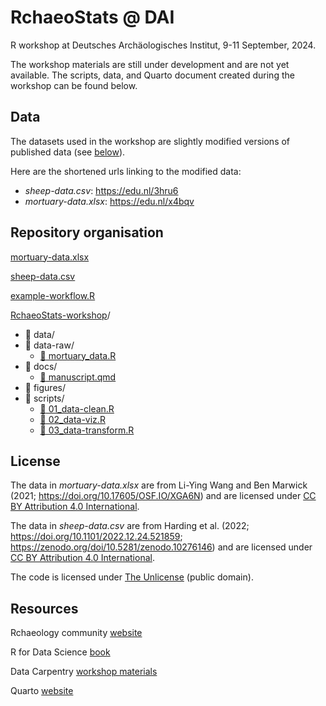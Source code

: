 # RchaeoStats @ DAI

R workshop at Deutsches Archäologisches Institut, 9-11 September, 2024.

The workshop materials are still under development and are not yet available.
The scripts, data, and Quarto document created during the workshop 
can be found below.


## Data

The datasets used in the workshop are slightly modified versions of published data (see [below](#license)).

Here are the shortened urls linking to the modified data:

- *sheep-data.csv*: <https://edu.nl/3hru6>
- *mortuary-data.xlsx*: <https://edu.nl/x4bqv>


## Repository organisation

[mortuary-data.xlsx](/mortuary-data.xlsx)

[sheep-data.csv](/sheep-data.csv)

[example-workflow.R](./example-workflow.R)

[RchaeoStats-workshop](./RchaeoStats-workshop)/

- :file_folder: data/
- :file_folder: data-raw/
  + [:page_facing_up: mortuary_data.R](/RchaeoStats-workshop/data-raw/mortuary_data.R)
- :file_folder: docs/
  + [:page_facing_up: manuscript.qmd](/RchaeoStats-workshop/docs/manuscript.qmd)
- :file_folder: figures/
- :file_folder: scripts/
  + [:page_facing_up: 01_data-clean.R](/RchaeoStats-workshop/scripts/01_data-cleaning.R)
  + [:page_facing_up: 02_data-viz.R](/RchaeoStats-workshop/scripts/02_data-viz.R)
  + [:page_facing_up: 03_data-transform.R](/RchaeoStats-workshop/scripts/03_data-transform.R)


## License

The data in *mortuary-data.xlsx* are from Li-Ying Wang and Ben Marwick (2021; https://doi.org/10.17605/OSF.IO/XGA6N)
and are licensed under [CC BY Attribution 4.0 International](https://creativecommons.org/licenses/by/4.0/).

The data in *sheep-data.csv* are from Harding et al. (2022; https://doi.org/10.1101/2022.12.24.521859; https://zenodo.org/doi/10.5281/zenodo.10276146)
and are licensed under [CC BY Attribution 4.0 International](https://creativecommons.org/licenses/by/4.0/).

The code is licensed under [The Unlicense](https://unlicense.org/) (public domain).


## Resources

Rchaeology community [website](https://rchaeology.github.io)

R for Data Science [book](https://r4ds.hadley.nz/)

Data Carpentry [workshop materials](https://datacarpentry.org/r-socialsci/)

Quarto [website](https://quarto.org/)
